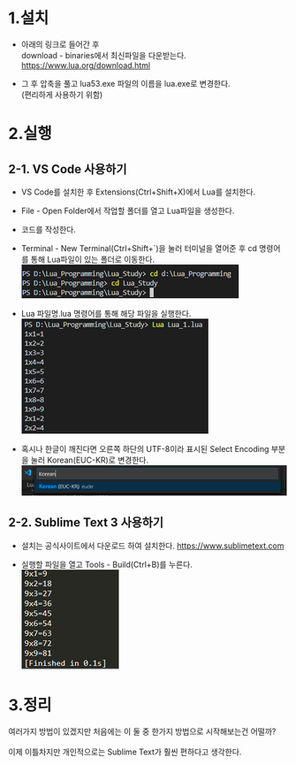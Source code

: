# 1.설치

+ 아래의 링크로 들어간 후<br>
download - binaries에서 최신파일을 다운받는다.
<https://www.lua.org/download.html>

+ 그 후 압축을 풀고 lua53.exe 파일의 이름을 lua.exe로 변경한다.<br>
(편리하게 사용하기 위함)

# 2.실행
## 2-1. VS Code 사용하기
+ VS Code를 설치한 후 Extensions(Ctrl+Shift+X)에서 Lua를 설치한다.

+ File - Open Folder에서 작업할 폴더를 열고 Lua파일을 생성한다.

+ 코드를 작성한다.

+ Terminal - New Terminal(Ctrl+Shift+`)을 눌러 터미널을 열어준 후 cd 명령어를 통해 Lua파일이 있는 폴더로 이동한다.
![cd](./Image/cd.png)
    
+ Lua 파일명.lua 명령어를 통해 해당 파일을 실행한다.
![execution](./Image/execution.png)

+ 혹시나 한글이 깨진다면 오른쪽 하단의 UTF-8이라 표시된 Select Encoding 부분을 눌러 Korean(EUC-KR)로 변경한다.
![korean](./Image/korean.png)

## 2-2. Sublime Text 3 사용하기
+ 설치는 공식사이트에서 다운로드 하여 설치한다.
<https://www.sublimetext.com>

+ 실행할 파일을 열고 Tools - Build(Ctrl+B)를 누른다.
![execution2](./Image/execution2.png)

# 3.정리
여러가지 방법이 있겠지만 처음에는 이 둘 중 한가지 방법으로 시작해보는건 어떨까? <br><br>
이제 이틀차지만 개인적으로는 Sublime Text가 훨씬 편하다고 생각한다.